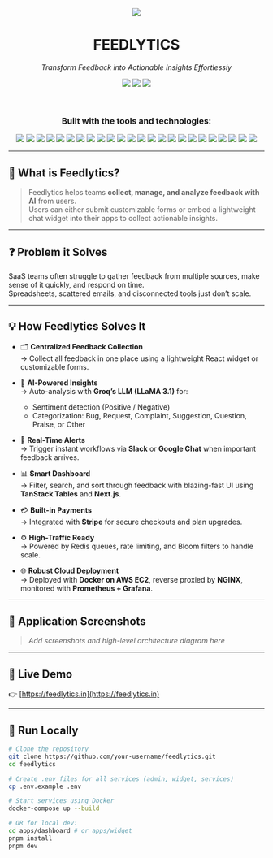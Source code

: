 <p align="center">
  <a href="https://feedlytics.in"><img src="https://img.shields.io/badge/Live%20Demo-Click%20Here-brightgreen?style=for-the-badge" /></a>
</p>

<h1 align="center">FEEDLYTICS</h1>

<p align="center"><i>Transform Feedback into Actionable Insights Effortlessly</i></p>

<p align="center">
  <img src="https://img.shields.io/badge/last%20commit-yesterday-informational" />
  <img src="https://img.shields.io/badge/typescript-93.5%25-blue" />
  <img src="https://img.shields.io/badge/languages-6-blueviolet" />
</p>

<br/>

<h3 align="center">Built with the tools and technologies:</h3>

<p align="center">
  <img src="https://img.shields.io/badge/TypeScript-3178C6?logo=typescript&logoColor=white" />
  <img src="https://img.shields.io/badge/Next.js-000000?logo=next.js&logoColor=white" />
  <img src="https://img.shields.io/badge/Node.js-339933?logo=node.js&logoColor=white" />
  <img src="https://img.shields.io/badge/BullMQ-FF0000?logo=redis&logoColor=white" />
  <img src="https://img.shields.io/badge/Nodemailer-yellow?logo=gmail&logoColor=white" />
  <img src="https://img.shields.io/badge/Groq-000000?logo=groq&logoColor=white" />
  <img src="https://img.shields.io/badge/React-61DAFB?logo=react&logoColor=black" />
  <img src="https://img.shields.io/badge/Vite-646CFF?logo=vite&logoColor=white" />
  <img src="https://img.shields.io/badge/Tailwind_CSS-38B2AC?logo=tailwindcss&logoColor=white" />
  <img src="https://img.shields.io/badge/Framer_Motion-EF007B?logo=framer&logoColor=white" />
  <img src="https://img.shields.io/badge/TanStack%20Query-FF4154?logo=reactquery&logoColor=white" />
  <img src="https://img.shields.io/badge/TanStack%20Table-000000?logo=data:image/svg+xml;base64,...&logoColor=white" />
  <img src="https://img.shields.io/badge/NextAuth.js-000000?logo=next.js&logoColor=white" />
  <img src="https://img.shields.io/badge/PostgreSQL-4169E1?logo=postgresql&logoColor=white" />
  <img src="https://img.shields.io/badge/Redis-DC382D?logo=redis&logoColor=white" />
  <img src="https://img.shields.io/badge/AWS_EC2-FF9900?logo=amazonaws&logoColor=white" />
  <img src="https://img.shields.io/badge/Nginx-009639?logo=nginx&logoColor=white" />
  <img src="https://img.shields.io/badge/Docker-2496ED?logo=docker&logoColor=white" />
  <img src="https://img.shields.io/badge/Prometheus-E6522C?logo=prometheus&logoColor=white" />
  <img src="https://img.shields.io/badge/Grafana-F46800?logo=grafana&logoColor=white" />
  <img src="https://img.shields.io/badge/GitHub_Actions-2088FF?logo=githubactions&logoColor=white" />
  <img src="https://img.shields.io/badge/Stripe-008CDD?logo=stripe&logoColor=white" />
  <img src="https://img.shields.io/badge/Google_SSO-4285F4?logo=google&logoColor=white" />
  <img src="https://img.shields.io/badge/GitHub_SSO-181717?logo=github&logoColor=white" />
</p>

---

## 📌 What is Feedlytics?

> Feedlytics helps teams **collect, manage, and analyze feedback with AI** from users.  
> Users can either submit customizable forms or embed a lightweight chat widget into their apps to collect actionable insights.

---

## ❓ Problem it Solves

SaaS teams often struggle to gather feedback from multiple sources, make sense of it quickly, and respond on time.  
Spreadsheets, scattered emails, and disconnected tools just don’t scale.

---

## 💡 How Feedlytics Solves It

- 🗂️ **Centralized Feedback Collection**  
  → Collect all feedback in one place using a lightweight React widget or customizable forms.

- 🤖 **AI-Powered Insights**  
  → Auto-analysis with **Groq’s LLM (LLaMA 3.1)** for:

  - Sentiment detection (Positive / Negative)
  - Categorization: Bug, Request, Complaint, Suggestion, Question, Praise, or Other

- 🚨 **Real-Time Alerts**  
  → Trigger instant workflows via **Slack** or **Google Chat** when important feedback arrives.

- 📊 **Smart Dashboard**  
  → Filter, search, and sort through feedback with blazing-fast UI using **TanStack Tables** and **Next.js**.

- 💳 **Built-in Payments**  
  → Integrated with **Stripe** for secure checkouts and plan upgrades.

- ⚙️ **High-Traffic Ready**  
  → Powered by Redis queues, rate limiting, and Bloom filters to handle scale.

- 🌐 **Robust Cloud Deployment**  
  → Deployed with **Docker on AWS EC2**, reverse proxied by **NGINX**, monitored with **Prometheus + Grafana**.

---

## 📸 Application Screenshots

> _Add screenshots and high-level architecture diagram here_

---

## 🚀 Live Demo

👉 [https://feedlytics.in](https://feedlytics.in)

---

## 🧪 Run Locally

```bash
# Clone the repository
git clone https://github.com/your-username/feedlytics.git
cd feedlytics

# Create .env files for all services (admin, widget, services)
cp .env.example .env

# Start services using Docker
docker-compose up --build

# OR for local dev:
cd apps/dashboard # or apps/widget
pnpm install
pnpm dev
```
